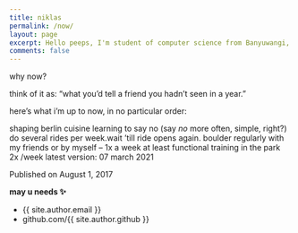 ```yaml
---
title: niklas
permalink: /now/
layout: page
excerpt: Hello peeps, I'm student of computer science from Banyuwangi, living in Jogjakarta. This blog for documentation about my programming journey, running on jekyll, hosting on netlify and using my own simple theme.
comments: false
---
```


why now?

think of it as:
“what you’d tell a friend you hadn’t seen in a year.”

here’s what i’m up to now, in no particular order:

shaping berlin cuisine
learning to say no (say *no* more often, simple, right?)
do several rides per week.wait ’till ride opens again.
boulder regularly with my friends or by myself – 1x a week at least
functional training in the park 2x /week
latest version:
07 march 2021

Published on August 1, 2017

**may u needs ✨**

- {{ site.author.email }}
- github.com/{{ site.author.github }}